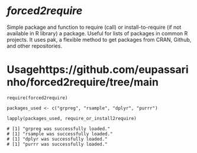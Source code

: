 # *forced2require*
Simple package and function to require (call) or install-to-require (if not available in R library) a package. Useful for lists of packages in common R projects. It uses pak, a flexible method to get packages from CRAN, Github, and other repositories.

# Usagehttps://github.com/eupassarinho/forced2require/tree/main

``` {r}
require(forced2require)

packages_used <- c("grpreg", "rsample", "dplyr", "purrr")

lapply(packages_used, require_or_install2require)

# [1] "grpreg was successfully loaded."
# [1] "rsample was successfully loaded."
# [1] "dplyr was successfully loaded."
# [1] "purrr was successfully loaded."
```
